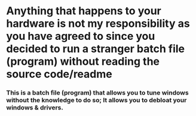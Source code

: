 # Anything that happens to your hardware is not my responsibility as you have agreed to since you decided to run a stranger batch file (program) without reading the source code/readme

### This is a batch file (program) that allows you to tune windows without the knowledge to do so; It allows you to debloat your windows & drivers.

